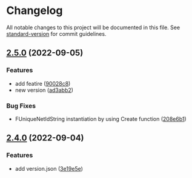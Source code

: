 # Changelog

All notable changes to this project will be documented in this file. See [standard-version](https://github.com/conventional-changelog/standard-version) for commit guidelines.

## [2.5.0](https://bitbucket.org/andriwahyu/justice-ue4-network-utilities-plugin/branches/compare/2.5.0%0D2.4.0) (2022-09-05)


### Features

* add featire ([90028c8](https://bitbucket.org/andriwahyu/justice-ue4-network-utilities-plugin/commits/90028c8b52ae965c55bd82c8c7edccc35f2dca79))
* new version ([ad3abb2](https://bitbucket.org/andriwahyu/justice-ue4-network-utilities-plugin/commits/ad3abb28e7d1fa2c5ab47cc28d78cfe3e15288e2))


### Bug Fixes

* FUniqueNetIdString instantiation by using Create function ([208e6b1](https://bitbucket.org/andriwahyu/justice-ue4-network-utilities-plugin/commits/208e6b139200903d2a4ca20ec7ee600b33df364e))

## [2.4.0](https://bitbucket.org/andriwahyu/justice-ue4-network-utilities-plugin/branches/compare/2.4.0%0D2.3.0) (2022-09-04)


### Features

* add version.json ([3e19e5e](https://bitbucket.org/andriwahyu/justice-ue4-network-utilities-plugin/commits/3e19e5e3e03ac3e4ba981cf23c28879cdf61ee97))
